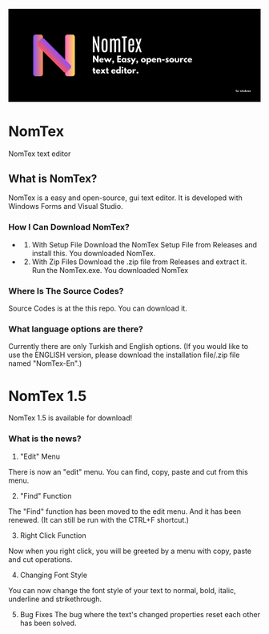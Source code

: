 ![NomTex](./docs/picture-files/NomTex.png)
# NomTex
NomTex text editor

## What is NomTex?

 NomTex is a easy and open-source, gui text editor. It is developed with Windows Forms and Visual Studio.

### How I Can Download NomTex?

 - 1. With Setup File
     Download the NomTex Setup File from Releases
     and install this. You downloaded NomTex.
 - 2. With Zip Files
     Download the .zip file from Releases and extract it.
     Run the NomTex.exe. You downloaded NomTex

### Where Is The Source Codes? 
  Source Codes is at the this repo. You can download it.

### What language options are there?
  Currently there are only Turkish and English options. (If you would like to use the ENGLISH version, please download the installation file/.zip file named "NomTex-En".)

# NomTex 1.5

NomTex 1.5 is available for download!

### What is the news?

1. "Edit" Menu

 There is now an "edit" menu. You can find, copy, paste and cut from this menu.

2. "Find" Function

 The "Find" function has been moved to the edit menu. And it has been renewed. (It can still be run with the CTRL+F shortcut.)

3. Right Click Function

 Now when you right click, you will be greeted by a menu with copy, paste and cut operations.

4. Changing Font Style

 You can now change the font style of your text to normal, bold, italic, underline and strikethrough.

5. Bug Fixes
 The bug where the text's changed properties reset each other has been solved.



